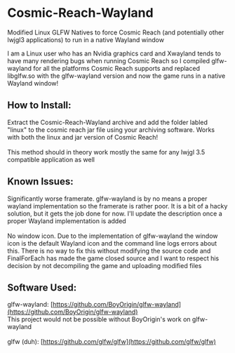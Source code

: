 # Cosmic-Reach-Wayland
Modified Linux GLFW Natives to force Cosmic Reach (and potentially other lwjgl3 applications) to run in a native Wayland window

I am a Linux user who has an Nvidia graphics card and Xwayland tends to have many rendering bugs when running Cosmic Reach so I compiled glfw-wayland for all the platforms Cosmic Reach supports and replaced libglfw.so with the glfw-wayland version and now the game runs in a native Wayland window!

## How to Install:
Extract the Cosmic-Reach-Wayland archive and add the folder labled "linux" to the cosmic reach jar file using your archiving software. Works with both the linux and jar version of Cosmic Reach!
</br></br>This method should in theory work mostly the same for any lwjgl 3.5 compatible application as well

## Known Issues:
Significantly worse framerate. glfw-wayland is by no means a proper wayland implementation so the framerate is rather poor. It is a bit of a hacky solution, but it gets the job done for now. I'll update the description once a proper Wayland implementation is added
</br></br>No window icon. Due to the implementation of glfw-wayland the window icon is the default Wayland icon and the command line logs errors about this. There is no way to fix this without modifying the source code and FinalForEach has made the game closed source and I want to respect his decision by not decompiling the game and uploading modified files

## Software Used:
glfw-wayland: [https://github.com/BoyOrigin/glfw-wayland](https://github.com/BoyOrigin/glfw-wayland)
</br>This project would not be possible without BoyOrigin's work on glfw-wayland
</br></br>glfw (duh): [https://github.com/glfw/glfw](https://github.com/glfw/glfw)
